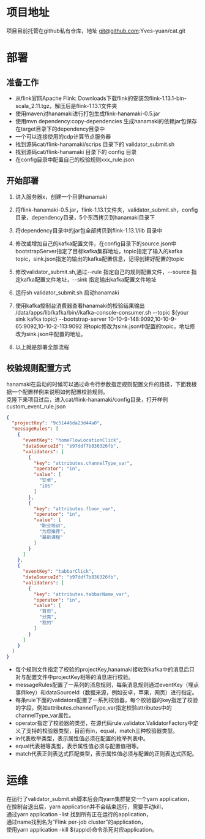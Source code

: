 # 项目地址

项目目前托管在github私有仓库，地址 git@github.com:Yves-yuan/cat.git

# 部署

## 准备工作

* 从flink官网Apache Flink: Downloads下载flink的安装包flink-1.13.1-bin-scala_2.11.tgz，解压后是flink-1.13.1文件夹
* 使用maven对hanamaki进行打包生成flink-hanamaki-0.5.jar
* 使用mvn dependency:copy-dependencies 生成hanamaki的依赖jar包保存在target目录下的dependency目录中
* 一个可以连接使用的cdp计算节点服务器
* 找到源码cat/flink-hanamaki/scrips 目录下的 validator_submit.sh
* 找到源码cat/flink-hanamaki 目录下的 config 目录
* 在config目录中配置自己的校验规则xxx_rule.json

## 开始部署

1. 进入服务器x，创建一个目录hanamaki

2. 将flink-hanamaki-0.5.jar，flink-1.13.1文件夹，validator_submit.sh，config目录，dependency目录，5个东西拷贝到hanamaki目录下

3. 将dependency目录中的jar包全部拷贝到flink-1.13.1/lib 目录中

4. 修改或增加自己的kafka配置文件，在config目录下的source.json中bootstrapServer指定了目标kafka集群地址，topic指定了输入的kafka
   topic，sink.json指定的输出的kafka配置信息，记得创建好配置的topic

5. 修改validator_submit.sh,通过--rule 指定自己的规则配置文件，--source 指定kafka配置文件地址，--sink 指定输出kafka配置文件地址

6. 运行sh validator_submit.sh 启动hanamaki

7. 使用kafka控制台消费器查看hanamaki的校验结果输出 /data/apps/lib/kafka/bin//kafka-console-consumer.sh --topic ${your sink kafka topic}
   --bootstrap-server 10-10-9-148:9092,10-10-9-65:9092,10-10-2-113:9092
   将topic修改为sink.json中配置的topic，地址修改为sink.json中配置的地址。

8. 以上就是部署全部流程

## 校验规则配置方式

hanamaki在启动的时候可以通过命令行参数指定规则配置文件的路径，下面我根据一个配置样例来说明如何配置校验规则。  
克隆下来项目过后，进入cat/flink-hanamaki/config目录，打开样例custom_event_rule.json

```json
{
  "projectKey": "9c51446da23d44a0",
  "messageRules": [
    {
      "eventKey": "homeFlowLocationClick",
      "dataSourceId": "b97ddf7b836326fb",
      "validators": [
        {
          "key": "attributes.channelType_var",
          "operator": "in",
          "value": [
            "安卓",
            "iOS"
          ]
        },
        {
          "key": "attributes.floor_var",
          "operator": "in",
          "value": [
            "职业培训",
            "为您推荐",
            "最新课程"
          ]
        }
      ]
    },
    {
      "eventKey": "tabbarClick",
      "dataSourceId": "b97ddf7b836326fb",
      "validators": [
        {
          "key": "attributes.tabbarName_var",
          "operator": "in",
          "value": [
            "首页",
            "分类",
            "我的"
          ]
        }
      ]
    }
  ]
}
```

+ 每个规则文件指定了校验的projectKey,hanamaki接收到kafka中的消息后只对与配置文件中projectKey相等的消息进行校验。
+ messageRules配置了一系列的消息规则，每条消息规则通过eventKey（埋点事件key）和dataSourceId（数据来源，例如安卓，苹果，网页）进行指定。  
+ 每条rule下面的validators配置了一系列校验器，每个校验器的key指定了校验的字段，例如attributes.channelType_var指定校验attributes中的channelType_var属性。
+ operator指定了校验器的类型，在源代码rule.validator.ValidatorFactory中定义了支持的校验器类型，目前有in，equal，match三种校验器类型。
+ in代表枚举类型，表示属性值必须在配置的枚举列表中。
+ equal代表相等类型，表示属性值必须与配置值相等。
+ match代表正则表达式匹配类型，表示属性值必须与配置的正则表达式匹配。

# 运维
在运行了validator_submit.sh脚本后会向yarn集群提交一个yarn application，  
在控制台退出后，yarn application并不会结束运行，需要手动kill，  
通过yarn application -list 找到所有正在运行的application，  
通过name找到名为“Flink per-job cluster”的application，  
使用yarn application -kill ${appid}命令杀死对应application。